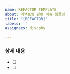 ```yaml
---
name: REFACTOR TEMPLATE
about: 리팩토링 관련 이슈 템플릿
title: "[REFACTOR]"
labels: ''
assignees: discphy

---
```


### 상세 내용 

- [ ]
- [ ]
